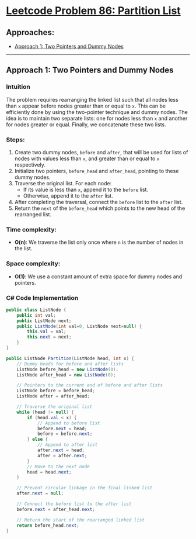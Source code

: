 # [Leetcode Problem 86: Partition List](https://leetcode.com/problems/partition-list/)

## Approaches:
- [Approach 1: Two Pointers and Dummy Nodes](#approach-1-two-pointers-and-dummy-nodes)

---

## Approach 1: Two Pointers and Dummy Nodes

### Intuition
The problem requires rearranging the linked list such that all nodes less than `x` appear before nodes greater than or equal to `x`. This can be efficiently done by using the two-pointer technique and dummy nodes. The idea is to maintain two separate lists: one for nodes less than `x` and another for nodes greater or equal. Finally, we concatenate these two lists.

### Steps:
1. Create two dummy nodes, `before` and `after`, that will be used for lists of nodes with values less than `x`, and greater than or equal to `x` respectively.
2. Initialize two pointers, `before_head` and `after_head`, pointing to these dummy nodes.
3. Traverse the original list. For each node:
   - If its value is less than `x`, append it to the `before` list.
   - Otherwise, append it to the `after` list.
4. After completing the traversal, connect the `before` list to the `after` list.
5. Return the `next` of the `before_head` which points to the new head of the rearranged list.

### Time complexity:
- **O(n)**: We traverse the list only once where `n` is the number of nodes in the list.

### Space complexity:
- **O(1)**: We use a constant amount of extra space for dummy nodes and pointers.

### C# Code Implementation

```csharp
public class ListNode {
    public int val;
    public ListNode next;
    public ListNode(int val=0, ListNode next=null) {
        this.val = val;
        this.next = next;
    }
}

public ListNode Partition(ListNode head, int x) {
    // Dummy heads for before and after lists
    ListNode before_head = new ListNode(0);
    ListNode after_head = new ListNode(0);

    // Pointers to the current end of before and after lists
    ListNode before = before_head;
    ListNode after = after_head;

    // Traverse the original list
    while (head != null) {
        if (head.val < x) {
            // Append to before list
            before.next = head;
            before = before.next;
        } else {
            // Append to after list
            after.next = head;
            after = after.next;
        }
        // Move to the next node
        head = head.next;
    }

    // Prevent circular linkage in the final linked list
    after.next = null;

    // Connect the before list to the after list
    before.next = after_head.next;

    // Return the start of the rearranged linked list
    return before_head.next;
}
```


